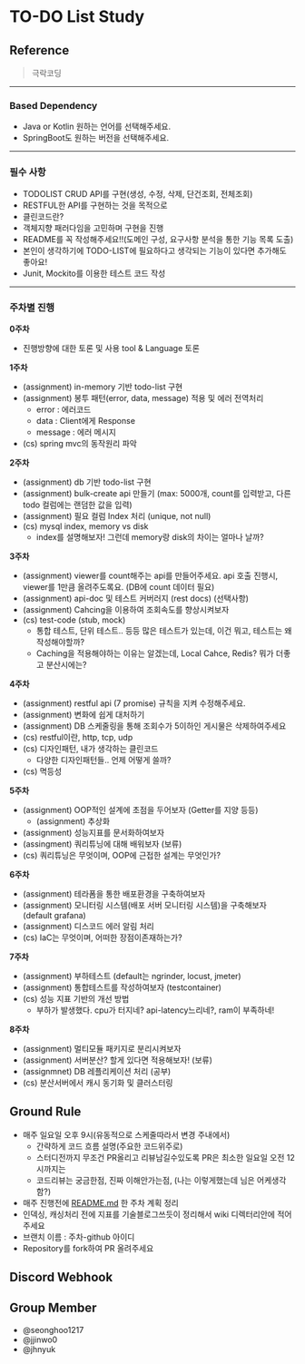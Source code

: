 # TO-DO List Study

## Reference

> 극락코딩
> 

---

### Based Dependency

- Java or Kotlin 원하는 언어를 선택해주세요.
- SpringBoot도 원하는 버전을 선택해주세요.

---

### 필수 사항

- TODOLIST CRUD API를 구현(생성, 수정, 삭제, 단건조회, 전체조회)
- RESTFUL한 API를 구현하는 것을 목적으로
- 클린코드란?
- 객체지향 패러다임을 고민하며 구현을 진행
- README를 꼭 작성해주세요!!(도메인 구성, 요구사항 분석을 통한 기능 목록 도출)
- 본인이 생각하기에 TODO-LIST에 필요하다고 생각되는 기능이 있다면 추가해도 좋아요!
- Junit, Mockito를 이용한 테스트 코드 작성

---

### 주차별 진행

**0주차**

- 진행방향에 대한 토론 및 사용 tool & Language 토론

**1주차**

- (assignment) in-memory 기반 todo-list 구현
- (assignment) 봉투 패턴(error, data, message) 적용 및 에러 전역처리
    - error : 에러코드
    - data : Client에게 Response
    - message : 에러 메시지
- (cs) spring mvc의 동작원리 파악

**2주차**

- (assignment) db 기반 todo-list 구현
- (assignment) bulk-create api 만들기 (max: 5000개, count를 입력받고, 다른 todo 컬럼에는 랜덤한 값을 입력)
- (assignment) 필요 컬럼 Index 처리 (unique, not null)
- (cs) mysql index, memory vs disk
    - index를 설명해보자! 그런데 memory랑 disk의 차이는 얼마나 날까?

**3주차**

- (assignment) viewer를 count해주는 api를 만들어주세요. api 호출 진행시, viewer를 1만큼 올려주도록요. (DB에 count 데이터 필요)
- (assignment) api-doc 및 테스트 커버러지 (rest docs) (선택사항)
- (assignment) Cahcing을 이용하여 조회속도를 향상시켜보자
- (cs) test-code (stub, mock)
    - 통합 테스트, 단위 테스트.. 등등 많은 테스트가 있는데, 이건 뭐고, 테스트는 왜 작성해야할까?
    - Caching을 적용해야하는 이유는 알겠는데, Local Cahce, Redis? 뭐가 더좋고 분산시에는?

**4주차**
- (assignment) restful api (7 promise) 규칙을 지켜 수정해주세요.
- (assignment) 변화에 쉽게 대처하기
- (assignment) DB 스케줄링을 통해 조회수가 5이하인 게시물은 삭제하여주세요
- (cs) restful이란, http, tcp, udp
- (cs) 디자인패턴, 내가 생각하는 클린코드
    - 다양한 디자인패턴들.. 언제 어떻게 쓸까?
- (cs) 멱등성

**5주차**

- (assignment) OOP적인 설계에 초점을 두어보자 (Getter를 지양 등등)
    - (assignment) 추상화
- (assignment) 성능지표를 문서화하여보자
- (assingment) 쿼리튜닝에 대해 배워보자 (보류)
- (cs) 쿼리튜닝은 무엇이며, OOP에 근접한 설계는 무엇인가?

**6주차**

- (assignment) 테라폼을 통한 배포환경을 구축하여보자
- (assignment) 모니터링 시스템(배포 서버 모니터링 시스템)을 구축해보자(default grafana)
- (assignment) 디스코드 에러 알림 처리
- (cs) IaC는 무엇이며, 어떠한 장점이존재하는가?

**7주차**

- (assignment) 부하테스트 (default는 ngrinder, locust, jmeter)
- (assignment) 통합테스트를 작성하여보자 (testcontainer)
- (cs) 성능 지표 기반의 개선 방법
    - 부하가 발생했다. cpu가 터지네? api-latency느리네?, ram이 부족하네!

**8주차**

- (assignment) 멀티모듈 패키지로 분리시켜보자
- (assignment) 서버분산? 할게 있다면 적용해보자! (보류)
- (assignmnet) DB 레플리케이션 처리 (공부)
- (cs) 분산서버에서 캐시 동기화 및 클러스터링

## Ground Rule

- 매주 일요일 오후 9시(유동적으로 스케줄따라서 변경 주내에서)
    - 간략하게 코드 흐름 설명(주요한 코드위주로)
    - 스터디전까지 무조건 PR올리고 리뷰남길수있도록 PR은 최소한 일요일 오전 12시까지는
    - 코드리뷰는 궁금한점, 진짜 이해안가는점, (나는 이렇게했는데 님은 어케생각함?)
- 매주 진행전에 [README.md](http://README.md) 한 주차 계획 정리
- 인덱싱, 캐싱처리 전에 지표를 기술블로그쓰듯이 정리해서 wiki 디렉터리안에 적어주세요
- 브랜치 이름 : 주차-github 아이디
- Repository를 fork하여 PR 올려주세요

## Discord Webhook

## Group Member

- @seonghoo1217
- @jjinwo0
- @jhnyuk
